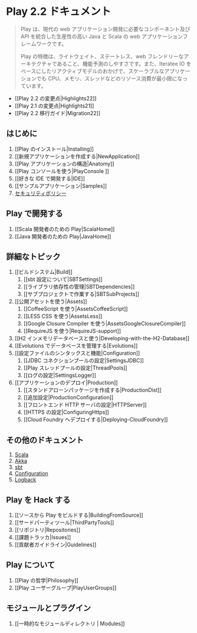 <!-- translated -->
<!--
# Play 2.2 documentation
-->
# Play 2.2 ドキュメント

<!--
> Play is a high-productivity Java and Scala web application framework that integrates the components and APIs you need for modern web application development. 
>
> Play is based on a lightweight, stateless, web-friendly architecture and features predictable and minimal resource consumption (CPU, memory, threads) for highly-scalable applications thanks to its reactive model, based on Iteratee IO.
-->
>Play は、現代の web アプリケーション開発に必要なコンポーネント及び API を統合した生産性の高い Java と Scala の web アプリケーションフレームワークです。
>
> Play の特徴は、ライトウェイト、ステートレス、web フレンドリーなアーキテクチャであること、機能予測のしやすさです。また、Iteratee IO をベースにしたリアクティブモデルのおかげで、スケーラブルなアプリケーションでも CPU、メモリ、スレッドなどのリソース消費が最小限になっています。

<!--
- [[What's new in Play 2.2?|Highlights22]]
- [[What's new in Play 2.1?|Highlights21]]
- [[Play 2.2 Migration Guide|Migration22]]
-->
- [[Play 2.2 の変更点|Highlights22]]
- [[Play 2.1 の変更点|Highlights21]]
- [[Play 2.2 移行ガイド|Migration22]]

<!--
## Getting started
-->
## はじめに

<!-- 1. [[Installing Play|Installing]]
1. [[Creating a new application|NewApplication]]
1. [[Anatomy of a Play application|Anatomy]]
1. [[Using the Play console|PlayConsole ]]
1. [[Setting up your preferred IDE|IDE]]
1. [[Sample applications|Samples]]
1. [Security policy](http://www.playframework.com/code/security) -->
1. [[Play のインストール|Installing]]
1. [[新規アプリケーションを作成する|NewApplication]]
1. [[Play アプリケーションの構造|Anatomy]]
1. [[Play コンソールを使う|PlayConsole ]]
1. [[好きな IDE で開発する|IDE]]
1. [[サンプルアプリケーション|Samples]]
1. [セキュリティポリシー](http://www.playframework-ja.org/code/security)

<!--
## Working with Play
-->
## Play で開発する

<!--
1. [[Play for Scala developers|ScalaHome]]
1. [[Play for Java developers|JavaHome]]
-->
1. [[Scala 開発者のための Play|ScalaHome]]
1. [[Java 開発者のための Play|JavaHome]]

<!--
## Detailed topics
-->
## 詳細なトピック

<!--
1. [[The Build system|Build]]
    1. [[About sbt settings|SBTSettings]]
    1. [[Manage application dependencies|SBTDependencies]]
    1. [[Working with sub-projects|SBTSubProjects]]
1. [[Working with public assets|Assets]]
    1. [[Using CoffeeScript|AssetsCoffeeScript]]
    1. [[Using LESS CSS|AssetsLess]]
    1. [[Using Google Closure Compiler|AssetsGoogleClosureCompiler]]
    1. [[Using RequireJS|RequireJS-support]]
1. [[Working with the in-memory H2 database|Developing-with-the-H2-Database]]
1. [[Managing database evolutions|Evolutions]]
1. [[Configuration file syntax and features|Configuration]]
    1. [[Configuring the JDBC connection pool|SettingsJDBC]]
    1. [[Configuring Play's thread pools|ThreadPools]]
    1. [[Configuring logging|SettingsLogger]]
1. [[Deploying your application|Production]]
    1. [[Creating a standalone package|ProductionDist]]
    1. [[Additional configuration|ProductionConfiguration]]
    1. [[Set up a front end HTTP server|HTTPServer]]
    1. [[Configuring HTTPS|ConfiguringHttps]]
    1. [[Deploying to a cloud service|DeployingCloud]]
-->
1. [[ビルドシステム|Build]]
    1. [[sbt 設定について|SBTSettings]]
    1. [[ライブラリ依存性の管理|SBTDependencies]]
    1. [[サブプロジェクトで作業する|SBTSubProjects]]
1. [[公開アセットを使う|Assets]]
    1. [[CoffeeScript を使う|AssetsCoffeeScript]]
    1. [[LESS CSS を使う|AssetsLess]]
    1. [[Google Closure Compiler を使う|AssetsGoogleClosureCompiler]]
    1. [[RequireJS を使う|RequireJS-support]]
1. [[H2 インメモリデータベースと使う|Developing-with-the-H2-Database]]
1. [[Evolutions でデータベースを管理する|Evolutions]]
1. [[設定ファイルのシンタックスと機能|Configuration]]
    1. [[JDBC コネクションプールの設定|SettingsJDBC]]
    1. [[Play スレッドプールの設定|ThreadPools]]
    1. [[ログの設定|SettingsLogger]]
1. [[アプリケーションのデプロイ|Production]]
    1. [[スタンドアローンパッケージを作成する|ProductionDist]]
    1. [[追加設定|ProductionConfiguration]]
    1. [[フロントエンド HTTP サーバの設定|HTTPServer]]
    1. [[HTTPS の設定|ConfiguringHttps]]
    1. [[Cloud Foundry へデプロイする|Deploying-CloudFoundry]]

<!--
## Additional documentation
-->
## その他のドキュメント

<!--
1. [Scala](http://docs.scala-lang.org/)
1. [Akka](http://akka.io/docs/)
1. [sbt](http://www.scala-sbt.org/learn.html)
1. [Configuration](https://github.com/typesafehub/config)
1. [Logback](http://logback.qos.ch/documentation.html)
-->
1. [Scala](http://docs.scala-lang.org/)
1. [Akka](http://akka.io/docs/)
1. [sbt](http://www.scala-sbt.org/learn.html)
1. [Configuration](https://github.com/typesafehub/config)
1. [Logback](http://logback.qos.ch/documentation.html)

<!--
## Hacking Play
-->
## Play を Hack する

<!--
1. [[Building Play from source|BuildingFromSource]]
1. [[3rd Party Tooling|ThirdPartyTools]]
1. [[Repositories|Repositories]]
1. [[Issue tracker|Issues]]
1. [[Contributor guidelines|Guidelines]]
-->
1. [[ソースから Play をビルドする|BuildingFromSource]]
1. [[サードパーティツール|ThirdPartyTools]]
1. [[リポジトリ|Repositories]]
1. [[課題トラッカ|Issues]]
1. [[貢献者ガイドライン|Guidelines]]

<!--
## About Play
-->
## Play について

<!--
1. [[Play Philosophy|Philosophy]]
1. [[Play User Groups|PlayUserGroups]]
-->
1. [[Play の哲学|Philosophy]]
1. [[Play ユーザーグループ|PlayUserGroups]]

<!--
## Modules and plugins
-->
## モジュールとプラグイン

<!--
1. [[Temporary modules directory|Modules]]
-->
1. [[一時的なモジュールディレクトリ | Modules]]
